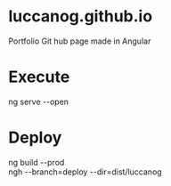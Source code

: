 # luccanog.github.io
Portfolio Git hub page made in Angular

# Execute
ng serve --open

# Deploy
ng build --prod  
ngh --branch=deploy --dir=dist/luccanog
